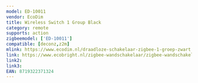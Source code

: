 ```yaml
---
model: ED-10011
vendor: EcoDim
title: Wireless Switch 1 Group Black
category: remote
supports: action
zigbeemodel: ['ED-10011']
compatible: [deconz,z2m]
mlink: https://www.ecodim.nl/draadloze-schakelaar-zigbee-1-groep-zwart.html
link: https://www.ecobright.nl/zigbee-wandschakelaar/zigbee-wandschakelaar-draadloos-zwart-1-zone/
link2: 
link3: 
EAN: 8719322371324
---
```


